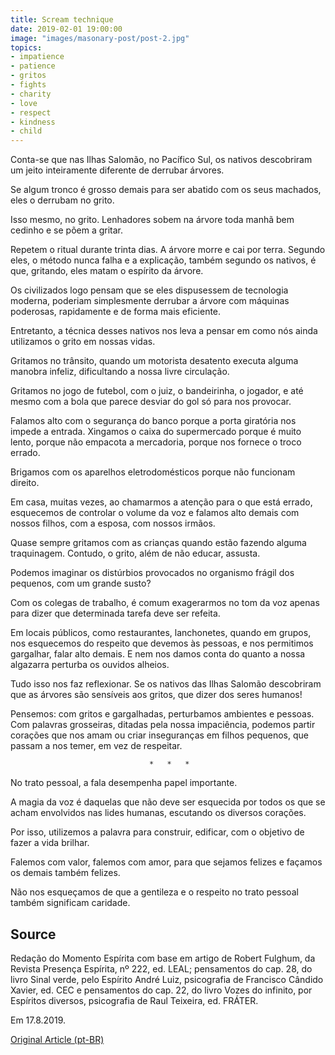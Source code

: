 ```yaml
---
title: Scream technique
date: 2019-02-01 19:00:00
image: "images/masonary-post/post-2.jpg"
topics: 
- impatience
- patience
- gritos
- fights
- charity
- love
- respect
- kindness
- child
---
```


Conta-se que nas Ilhas Salomão, no Pacífico Sul, os nativos descobriram um
jeito inteiramente diferente de derrubar árvores.

Se algum tronco é grosso demais para ser abatido com os seus machados, eles o
derrubam no grito.

Isso mesmo, no grito. Lenhadores sobem na árvore toda manhã bem cedinho e se
põem a gritar.

Repetem o ritual durante trinta dias. A árvore morre e cai por terra. Segundo
eles, o método nunca falha e a explicação, também segundo os nativos, é que,
gritando, eles matam o espírito da árvore.

Os civilizados logo pensam que se eles dispusessem de tecnologia moderna,
poderiam simplesmente derrubar a árvore com máquinas poderosas, rapidamente e
de forma mais eficiente.

Entretanto, a técnica desses nativos nos leva a pensar em como nós ainda
utilizamos o grito em nossas vidas.

Gritamos no trânsito, quando um motorista desatento executa alguma manobra
infeliz, dificultando a nossa livre circulação.

Gritamos no jogo de futebol, com o juiz, o bandeirinha, o jogador, e até mesmo
com a bola que parece desviar do gol só para nos provocar.

Falamos alto com o segurança do banco porque a porta giratória nos impede a
entrada. Xingamos o caixa do supermercado porque é muito lento, porque não
empacota a mercadoria, porque nos fornece o troco errado.

Brigamos com os aparelhos eletrodomésticos porque não funcionam direito.

Em casa, muitas vezes, ao chamarmos a atenção para o que está errado,
esquecemos de controlar o volume da voz e falamos alto demais com nossos
filhos, com a esposa, com nossos irmãos.

Quase sempre gritamos com as crianças quando estão fazendo alguma traquinagem.
Contudo, o grito, além de não educar, assusta.

Podemos imaginar os distúrbios provocados no organismo frágil dos pequenos, com
um grande susto?

Com os colegas de trabalho, é comum exagerarmos no tom da voz apenas para dizer
que determinada tarefa deve ser refeita.

Em locais públicos, como restaurantes, lanchonetes, quando em grupos, nos
esquecemos do respeito que devemos às pessoas, e nos permitimos gargalhar,
falar alto demais. E nem nos damos conta do quanto a nossa algazarra perturba
os ouvidos alheios.

Tudo isso nos faz reflexionar. Se os nativos das Ilhas Salomão descobriram que
as árvores são sensíveis aos gritos, que dizer dos seres humanos!

Pensemos: com gritos e gargalhadas, perturbamos ambientes e pessoas. Com
palavras grosseiras, ditadas pela nossa impaciência, podemos partir corações
que nos amam ou criar inseguranças em filhos pequenos, que passam a nos temer,
em vez de respeitar.

                                   *   *   *

No trato pessoal, a fala desempenha papel importante.

A magia da voz é daquelas que não deve ser esquecida por todos os que se acham
envolvidos nas lides humanas, escutando os diversos corações.

Por isso, utilizemos a palavra para construir, edificar, com o objetivo de
fazer a vida brilhar.

Falemos com valor, falemos com amor, para que sejamos felizes e façamos os
demais também felizes.

Não nos esqueçamos de que a gentileza e o respeito no trato pessoal também
significam caridade.

## Source
Redação do Momento Espírita com base em artigo de Robert Fulghum, da
Revista Presença Espírita, nº 222, ed. LEAL; pensamentos do cap. 28, do livro
Sinal verde, pelo Espírito André Luiz, psicografia de Francisco Cândido Xavier,
ed. CEC e pensamentos do cap. 22, do livro Vozes do infinito, por Espíritos
diversos, psicografia de Raul Teixeira, ed. FRÁTER.

Em 17.8.2019.

 



[Original Article (pt-BR)](http://www.momento.com.br/pt/ler_texto.php?id=5828)
